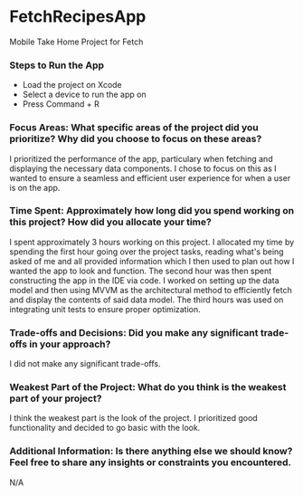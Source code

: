 # FetchRecipesApp
Mobile Take Home Project for Fetch

### Steps to Run the App

- Load the project on Xcode
- Select a device to run the app on
- Press Command + R

### Focus Areas: What specific areas of the project did you prioritize? Why did you choose to focus on these areas?

I prioritized the performance of the app, particulary when fetching and displaying the necessary data components. I chose to focus on this as I wanted to ensure a seamless and efficient user experience for when a user is on the app. 

### Time Spent: Approximately how long did you spend working on this project? How did you allocate your time?

I spent approximately 3 hours working on this project. I allocated my time by spending the first hour going over the project tasks, reading what's being asked of me and all provided information which I then used to plan out how I wanted the app to look and function. The second hour was then spent constructing the app in the IDE via code. I worked on setting up the data model and then using MVVM as the architectural method to efficiently fetch and display the contents of said data model. The third hours was used on integrating unit tests to ensure proper optimization. 

### Trade-offs and Decisions: Did you make any significant trade-offs in your approach?

I did not make any significant trade-offs. 

### Weakest Part of the Project: What do you think is the weakest part of your project?

I think the weakest part is the look of the project. I prioritized good functionality and decided to go basic with the look. 

### Additional Information: Is there anything else we should know? Feel free to share any insights or constraints you encountered.

N/A
